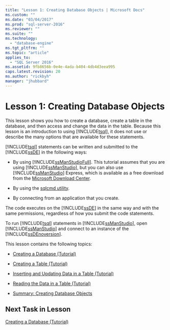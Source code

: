 ```yaml
---
title: "Lesson 1: Creating Database Objects | Microsoft Docs"
ms.custom: ""
ms.date: "03/04/2017"
ms.prod: "sql-server-2016"
ms.reviewer: ""
ms.suite: ""
ms.technology: 
  - "database-engine"
ms.tgt_pltfrm: ""
ms.topic: "article"
applies_to: 
  - "SQL Server 2016"
ms.assetid: 9fb8656b-0e4e-4ada-b404-4db4d3eea995
caps.latest.revision: 20
ms.author: "rickbyh"
manager: "jhubbard"
---
```

# Lesson 1: Creating Database Objects
This lesson shows you how to create a database, create a table in the database, and then access and change the data in the table. Because this lesson is an introduction to using [!INCLUDE[tsql](../../a9notintoc/includes/tsql-md.md)], it does not use or describe the many options that are available for these statements.  
  
[!INCLUDE[tsql](../../a9notintoc/includes/tsql-md.md)] statements can be written and submitted to the [!INCLUDE[ssDE](../../a9notintoc/includes/ssde-md.md)] in the following ways:  
  
-   By using [!INCLUDE[ssManStudioFull](../../a9notintoc/includes/ssmanstudiofull-md.md)]. This tutorial assumes that you are using [!INCLUDE[ssManStudio](../../a9notintoc/includes/ssmanstudio-md.md)], but you can also use [!INCLUDE[ssManStudio](../../a9notintoc/includes/ssmanstudio-md.md)] Express, which is available as a free download from the [Microsoft Download Center](http://go.microsoft.com/fwlink/?linkid=67359).  
  
-   By using the [sqlcmd utility](../../tools/sqlcmd-utility.md).  
  
-   By connecting from an application that you create.  
  
The code executes on the [!INCLUDE[ssDE](../../a9notintoc/includes/ssde-md.md)] in the same way and with the same permissions, regardless of how you submit the code statements.  
  
To run [!INCLUDE[tsql](../../a9notintoc/includes/tsql-md.md)] statements in [!INCLUDE[ssManStudio](../../a9notintoc/includes/ssmanstudio-md.md)], open [!INCLUDE[ssManStudio](../../a9notintoc/includes/ssmanstudio-md.md)] and connect to an instance of the [!INCLUDE[ssDEnoversion](../../a9notintoc/includes/ssdenoversion-md.md)].  
  
This lesson contains the following topics:  
  
-   [Creating a Database &#40;Tutorial&#41;](../../t-sql/tutorials/lesson-1-1-creating-a-database.md)  
  
-   [Creating a Table &#40;Tutorial&#41;](../../t-sql/tutorials/lesson-1-2-creating-a-table.md)  
  
-   [Inserting and Updating Data in a Table &#40;Tutorial&#41;](../../t-sql/tutorials/lesson-1-3-inserting-and-updating-data-in-a-table.md)  
  
-   [Reading the Data in a Table &#40;Tutorial&#41;](../../t-sql/tutorials/lesson-1-4-reading-the-data-in-a-table.md)  
  
-   [Summary: Creating Database Objects](../../t-sql/tutorials/lesson-1-5-summary-creating-database-objects.md)  
  
## Next Task in Lesson  
[Creating a Database &#40;Tutorial&#41;](../../t-sql/tutorials/lesson-1-1-creating-a-database.md)  
  
  
  
